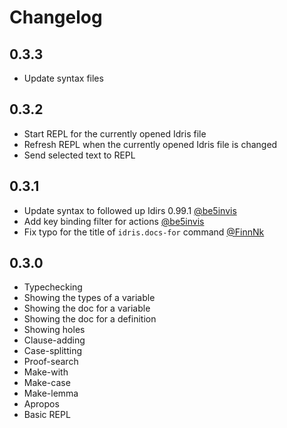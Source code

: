 # Changelog

## 0.3.3

* Update syntax files

## 0.3.2

* Start REPL for the currently opened Idris file
* Refresh REPL when the currently opened Idris file is changed
* Send selected text to REPL

## 0.3.1

* Update syntax to followed up Idirs 0.99.1 [@be5invis](https://github.com/be5invis)
* Add key binding filter for actions [@be5invis](https://github.com/be5invis)
* Fix typo for the title of `idris.docs-for` command [@FinnNk](https://github.com/FinnNk)

## 0.3.0

* Typechecking
* Showing the types of a variable
* Showing the doc for a variable
* Showing the doc for a definition
* Showing holes
* Clause-adding
* Case-splitting
* Proof-search
* Make-with
* Make-case
* Make-lemma
* Apropos
* Basic REPL
